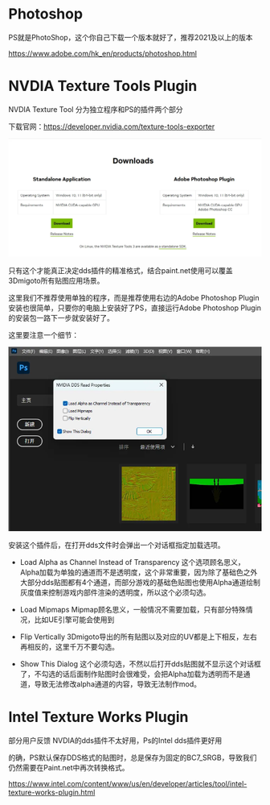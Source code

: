 # Photoshop

PS就是PhotoShop，这个你自己下载一个版本就好了，推荐2021及以上的版本

https://www.adobe.com/hk_en/products/photoshop.html

# NVDIA Texture Tools Plugin
NVDIA Texture Tool 分为独立程序和PS的插件两个部分

下载官网：https://developer.nvidia.com/texture-tools-exporter

![alt text](image.png)

只有这个才能真正决定dds插件的精准格式，结合paint.net使用可以覆盖3Dmigoto所有贴图应用场景。

这里我们不推荐使用单独的程序，而是推荐使用右边的Adobe Photoshop Plugin
安装也很简单，只要你的电脑上安装好了PS，直接运行Adobe Photoshop Plugin的安装包一路下一步就安装好了。

这里要注意一个细节：

![alt text](image-1.png)

安装这个插件后，在打开dds文件时会弹出一个对话框指定加载选项。

- Load Alpha as Channel Instead of Transparency
这个选项顾名思义，Alpha加载为单独的通道而不是透明度，这个非常重要，因为除了基础色之外大部分dds贴图都有4个通道，而部分游戏的基础色贴图也使用Alpha通道绘制灰度值来控制游戏内部件渲染的透明度，所以这个必须勾选。

- Load Mipmaps
Mipmap顾名思义，一般情况不需要加载，只有部分特殊情况，比如UE引擎可能会使用到

- Flip Vertically
3Dmigoto导出的所有贴图以及对应的UV都是上下相反，左右再相反的，这里千万不要勾选。

- Show This Dialog
这个必须勾选，不然以后打开dds贴图就不显示这个对话框了，不勾选的话后面制作贴图时会很难受，会把Alpha加载为透明而不是通道，导致无法修改alpha通道的内容，导致无法制作mod。

# Intel Texture Works Plugin

部分用户反馈 NVDIA的dds插件不太好用，Ps的Intel dds插件更好用

的确，PS默认保存DDS格式的贴图时，总是保存为固定的BC7_SRGB，导致我们仍然需要在Paint.net中再次转换格式。

https://www.intel.com/content/www/us/en/developer/articles/tool/intel-texture-works-plugin.html